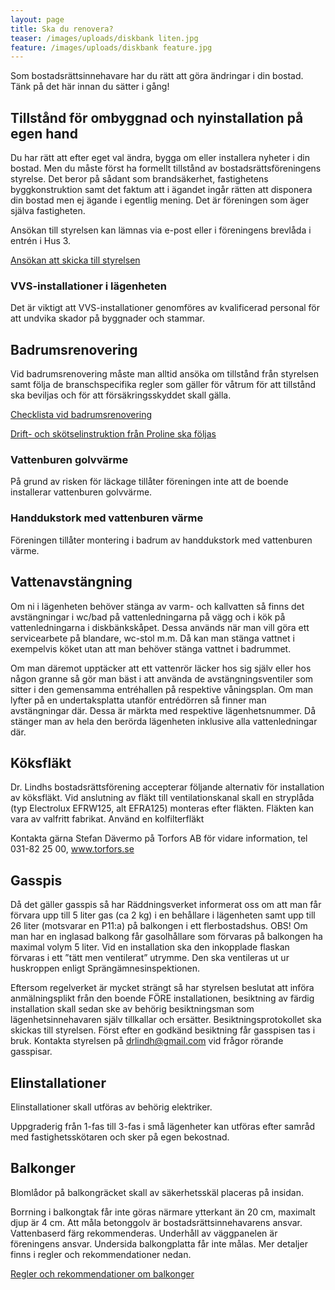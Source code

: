 ```yaml
---
layout: page
title: Ska du renovera?
teaser: /images/uploads/diskbank liten.jpg
feature: /images/uploads/diskbank feature.jpg
---
```

Som bostadsrättsinnehavare har du rätt att göra ändringar i din bostad. Tänk på det här innan du sätter i gång!

## Tillstånd för ombyggnad och nyinstallation på egen hand

Du har rätt att efter eget val ändra, bygga om eller installera nyheter i din bostad. Men du måste först ha formellt tillstånd av bostadsrättsföreningens styrelse. Det beror på sådant som brandsäkerhet, fastighetens byggkonstruktion samt det faktum att i ägandet ingår rätten att disponera din bostad men ej ägande i egentlig mening. Det är föreningen som äger själva fastigheten.

Ansökan till styrelsen kan lämnas via e-post eller i föreningens brevlåda i entrén i Hus 3.

[Ansökan att skicka till styrelsen](/images/uploads/2013-02-15_bygglov-brf.pdf)

### VVS-installationer i lägenheten

Det är viktigt att VVS-installationer genomföres av kvalificerad personal för att undvika skador på byggnader och stammar.

## Badrumsrenovering

Vid badrumsrenovering måste man alltid ansöka om tillstånd från styrelsen samt följa de branschspecifika regler som gäller  för våtrum för att tillstånd ska beviljas och för att försäkringsskyddet skall gälla.

[Checklista vid badrumsrenovering](/images/uploads/REV_BADRUMSRENOVERING.pdf)

[Drift- och skötselinstruktion från Proline ska följas](/images/uploads/Drift_skotselinstruktioner_prolinerev_20120201.pdf)

### Vattenburen golvvärme

På grund av risken för läckage tillåter föreningen inte att de boende installerar vattenburen golvvärme.

### Handdukstork med vattenburen värme

Föreningen tillåter montering i badrum av handdukstork med vattenburen värme.

## Vattenavstängning

Om ni i lägenheten behöver stänga av varm- och kallvatten så finns det avstängningar i wc/bad på vattenledningarna på vägg och i kök på vattenledningarna i diskbänkskåpet.
Dessa används när man vill göra ett servicearbete på blandare, wc-stol m.m. Då kan man stänga vattnet i exempelvis köket utan att man behöver stänga vattnet i badrummet.

Om man däremot upptäcker att ett vattenrör läcker hos sig själv eller hos någon granne så gör man bäst i att använda de avstängningsventiler som sitter i den gemensamma entréhallen på respektive våningsplan. Om man lyfter på en undertaksplatta utanför entrédörren så finner man avstängningar där. Dessa är märkta med respektive lägenhetsnummer. Då stänger man av hela den berörda lägenheten inklusive alla vattenledningar där.

## Köksfläkt

Dr. Lindhs bostadsrättsförening accepterar följande alternativ för installation av köksfläkt. Vid anslutning av fläkt till ventilationskanal skall en stryplåda (typ Electrolux EFRW125, alt EFRA125) monteras efter fläkten. Fläkten kan vara av valfritt fabrikat. Använd en kolfilterfläkt

Kontakta gärna Stefan Dävermo på Torfors AB för vidare information, tel 031-82 25 00, www.torfors.se

## Gasspis

Då det gäller gasspis så har Räddningsverket informerat oss om att man får förvara upp till 5 liter gas (ca 2 kg) i en behållare i lägenheten samt upp till 26 liter (motsvarar en P11:a) på balkongen i ett flerbostadshus. OBS! Om man har en inglasad balkong får gasolhållare som förvaras på balkongen ha maximal volym 5 liter. Vid en installation ska den inkopplade flaskan förvaras i ett ”tätt men ventilerat” utrymme. Den ska ventileras ut ur huskroppen enligt Sprängämnesinspektionen.

Eftersom regelverket är mycket strängt så har styrelsen beslutat att införa anmälningsplikt från den boende FÖRE installationen, besiktning av färdig installation skall sedan ske av behörig besiktningsman som lägenhetsinnehavaren själv tillkallar och ersätter. Besiktningsprotokollet ska skickas till styrelsen. Först efter en godkänd besiktning får gasspisen tas i bruk. Kontakta styrelsen på drlindh@gmail.com vid frågor rörande gasspisar.

## Elinstallationer

Elinstallationer skall utföras av behörig elektriker.

Uppgraderig från 1-fas till 3-fas i små lägenheter kan utföras efter samråd med fastighetsskötaren och sker på egen bekostnad.

## Balkonger

Blomlådor på balkongräcket skall av säkerhetsskäl placeras på insidan.

Borrning i balkongtak får inte göras närmare ytterkant än  20 cm, maximalt djup är 4 cm. Att måla betonggolv är bostadsrättsinnehavarens ansvar. Vattenbaserd färg rekommenderas. Underhåll av väggpanelen är föreningens ansvar. Undersida balkongplatta får inte målas. Mer detaljer finns i regler och rekommendationer nedan.

[Regler och rekommendationer om balkonger](/images/uploads/REV_REGLER_OCH_REKOMMENDATIONER.pdf)

